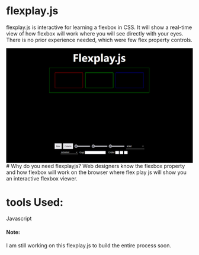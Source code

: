 # flexplay.js
flexplay.js is interactive for learning a flexbox in CSS. It will show a real-time view of how flexbox will work where you will see directly with your eyes. There is no prior experience needed, which were few flex property controls.

<img src="flexy.png" style="max-width: 100%;display: block;">
# Why do you need flexplayjs?
Web designers know the flexbox property and how flexbox will work on the browser where flex play js will show you an interactive flexbox viewer.

# tools Used:
Javascript

#### Note:
I am still working on this flexplay.js to build the entire process soon.